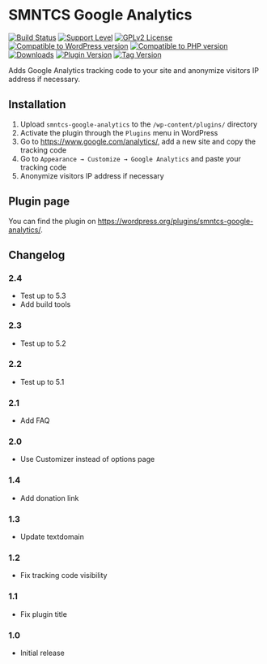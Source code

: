 # SMNTCS Google Analytics

[![Build Status](https://api.travis-ci.com/nielslange/smntcs-google-analytics.svg?branch=master)](https://api.travis-ci.com/nielslange/smntcs-google-analytics)
[![Support Level](https://img.shields.io/badge/support-active-green.svg)](#support-level)
[![GPLv2 License](https://img.shields.io/github/license/nielslange/smntcs-google-analytics.svg)](https://www.gnu.org/licenses/old-licenses/gpl-2.0.html)
[![Compatible to WordPress version](https://plugintests.com/plugins/smntcs-google-analytics/wp-badge.svg)](https://plugintests.com/plugins/smntcs-google-analytics/latest)
[![Compatible to PHP version](https://plugintests.com/plugins/smntcs-google-analytics/php-badge.svg)](https://plugintests.com/plugins/smntcs-google-analytics/latest)
[![Downloads](https://img.shields.io/wordpress/plugin/dt/smntcs-google-analytics.svg)](https://wordpress.org/plugins/smntcs-google-analytics/)
[![Plugin Version](https://img.shields.io/wordpress/plugin/v/smntcs-google-analytics.svg)](https://wordpress.org/plugins/smntcs-google-analytics/)
[![Tag Version](https://img.shields.io/github/tag/nielslange/smntcs-google-analytics.svg)](https://wordpress.org/plugins/smntcs-google-analytics/)

Adds Google Analytics tracking code to your site and anonymize visitors IP address if necessary.

## Installation

1. Upload `smntcs-google-analytics` to the `/wp-content/plugins/` directory
2. Activate the plugin through the `Plugins` menu in WordPress
3. Go to https://www.google.com/analytics/, add a new site and copy the tracking code
4. Go to `Appearance → Customize → Google Analytics` and paste your tracking code
5. Anonymize visitors IP address if necessary

## Plugin page

You can find the plugin on https://wordpress.org/plugins/smntcs-google-analytics/.

## Changelog

### 2.4
* Test up to 5.3
* Add build tools

### 2.3
* Test up to 5.2

### 2.2
* Test up to 5.1

### 2.1
* Add FAQ

### 2.0
* Use Customizer instead of options page

### 1.4
* Add donation link

### 1.3
* Update textdomain

### 1.2
* Fix tracking code visibility

### 1.1
* Fix plugin title

### 1.0
* Initial release
